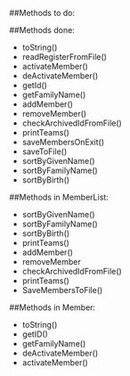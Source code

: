 ##Methods to do:



##Methods done:

* toString()
* readRegisterFromFile()
* activateMember()
* deActivateMember()
* getId()
* getFamilyName()
* addMember()
* removeMember()
* checkArchivedIdFromFile()
* printTeams()
* saveMembersOnExit()
* saveToFile()
* sortByGivenName()
* sortByFamilyName()
* sortByBirth()

##Methods in MemberList:
* sortByGivenName()
* sortByFamilyName()
* sortByBirth()
* printTeams()
* addMember()
* removeMember
* checkArchivedIdFromFile()
* printTeams()
* SaveMembersToFile()

##Methods in Member:
* toString()
* getID()
* getFamilyName()
* deActivateMember()
* activateMember()


